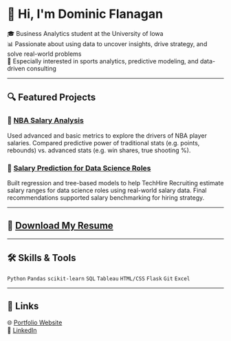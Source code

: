 # 👋 Hi, I'm Dominic Flanagan

🎓 Business Analytics student at the University of Iowa  
📊 Passionate about using data to uncover insights, drive strategy, and solve real-world problems  
🏀 Especially interested in sports analytics, predictive modeling, and data-driven consulting  

---

## 🔍 Featured Projects

### 🏀 [NBA Salary Analysis](https://github.com/domflan/domflan/raw/main/NBA_Advanced-TraditionalStatsVsSalary.pdf)
Used advanced and basic metrics to explore the drivers of NBA player salaries. Compared predictive power of traditional stats (e.g. points, rebounds) vs. advanced stats (e.g. win shares, true shooting %).

### 💼 [Salary Prediction for Data Science Roles](https://github.com/domflan/domflan/raw/main/Data_Science_Salary_Analysis_Insights_and_Predictive_Modeling_for_Competitive_Hiring_Strategies.pdf)
Built regression and tree-based models to help TechHire Recruiting estimate salary ranges for data science roles using real-world salary data. Final recommendations supported salary benchmarking for hiring strategy.

---

## 📄 [Download My Resume](https://github.com/domflan/domflan/raw/main/Dominic_Flanagan_Resume.pdf)

---

## 🛠️ Skills & Tools

`Python` `Pandas` `scikit-learn` `SQL` `Tableau` `HTML/CSS` `Flask` `Git` `Excel`

---

## 🔗 Links

🌐 [Portfolio Website](https://dominicflanagan.me)  
📎 [LinkedIn](https://www.linkedin.com/in/domflanagan3/)  
